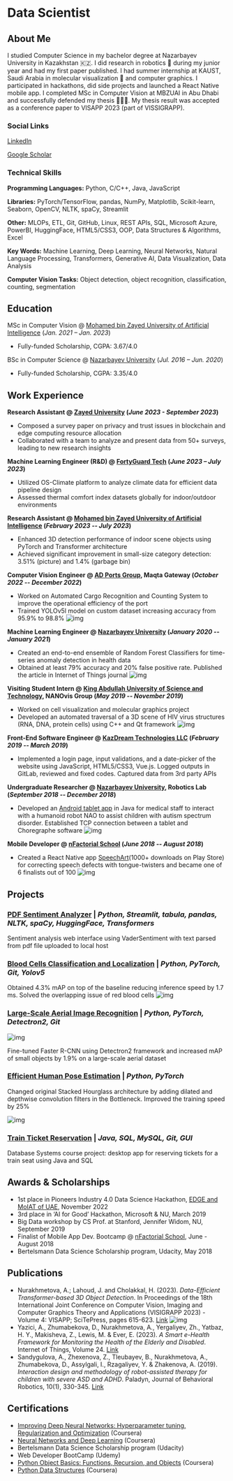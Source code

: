 # Data Scientist

## About Me
I studied Computer Science in my bachelor degree at Nazarbayev University in Kazakhstan 🇰🇿. I did research in robotics 🤖 during my junior year and had my first paper published. I had summer internship at KAUST, Saudi Arabia in molecular visualization 🧬 and computer graphics. I participated in hackathons, did side projects and launched a React Native mobile app.  I completed MSc in Computer Vision at MBZUAI in Abu Dhabi and successfully defended my thesis 👩🏻‍🎓. My thesis result was accepted as a conference paper to VISAPP 2023 (part of VISSIGRAPP).

### Social Links
[LinkedIn](https://www.linkedin.com/in/nurakhmetova/)

[Google Scholar](https://scholar.google.com/citations?hl=en&user=yfIe898AAAAJ)

### Technical Skills
**Programming Languages:** Python, C/C++, Java, JavaScript

**Libraries:** PyTorch/TensorFlow, pandas, NumPy, Matplotlib, Scikit-learn, Seaborn, OpenCV, NLTK, spaCy, Streamlit

**Other:** MLOPs, ETL, Git, GitHub, Linux, REST APIs, SQL, Microsoft Azure, PowerBI, HuggingFace, HTML5/CSS3, OOP, Data Structures & Algorithms, Excel

**Key Words:** Machine Learning, Deep Learning, Neural Networks, Natural Language Processing, Transformers, Generative AI, Data Visualization, Data Analysis

**Computer Vision Tasks:** Object detection, object recognition, classification, counting, segmentation

## Education
MSc in Computer Vision @ [Mohamed bin Zayed University of Artificial Intelligence](https://mbzuai.ac.ae)  (_Jan. 2021 – Jan. 2023_)
- Fully-funded Scholarship, CGPA: 3.67/4.0
  
BSc in Computer Science @ [Nazarbayev University](https://nu.edu.kz) (_Jul. 2016 – Jun. 2020_)
- Fully-funded Scholarship, CGPA: 3.35/4.0 

## Work Experience
**Research Assistant @ [Zayed University](https://zu.ac.ae) (_June 2023 - September 2023_)** 
- Composed a survey paper on privacy and trust issues in blockchain and edge computing resource allocation
- Collaborated with a team to analyze and present data from 50+ surveys, leading to new research insights

**Machine Learning Engineer (R&D) @ [FortyGuard Tech](https://fortyguard.com) (_June 2023 – July 2023_)**
- Utilized OS-Climate platform to analyze climate data for efficient data pipeline design
- Assessed thermal comfort index datasets globally for indoor/outdoor environments

**Research Assistant @ [Mohamed bin Zayed University of Artificial Intelligence](https://mbzuai.ac.ae) (_February 2023 -- July 2023_)**
- Enhanced 3D detection performance of indoor scene objects using PyTorch and Transformer architecture
- Achieved significant improvement in small-size category detection: 3.51% (picture) and 1.4% (garbage bin)

**Computer Vision Engineer @ [AD Ports Group](https://www.adportsgroup.com/), Maqta Gateway (_October 2022 -- December 2022_)**
- Worked on Automated Cargo Recognition and Counting System to improve the operational efficiency of the port
- Trained YOLOv5l model on custom dataset increasing accuracy from 95.9% to 98.8%
![img](assets/img/adports.png)

**Machine Learning Engineer @ [Nazarbayev University](https://nu.edu.kz/) (_January 2020 -- January 2021_)**
- Created an end-to-end ensemble of Random Forest Classifiers for time-series anomaly detection in health data
- Obtained at least 79\% accuracy and 20\% false positive rate. Published the article in Internet of Things journal
![img](assets/img/elsevier.png)

**Visiting Student Intern @ [King Abdullah University of Science and Technology](https://www.kaust.edu.sa/), NANOvis Group (_May 2019 -- November 2019_)**
- Worked on cell visualization and molecular graphics project
- Developed an automated traversal of a 3D scene of HIV virus structures (RNA, DNA, protein cells) using C++ and Qt framework
![img](assets/img/kaust.jpeg)

**Front-End Software Engineer @ [KazDream Technologies LLC](https://www.kazdream.kz) (_February 2019 -- March 2019_)**
- Implemented a login page, input validations, and a date-picker of the website using JavaScript, HTML5/CSS3, Vue.js. Logged outputs in GitLab, reviewed and fixed codes. Captured data from 3rd party APIs

**Undergraduate Researcher @ [Nazarbayev University](https://nu.edu.kz/), Robotics Lab (_September 2018 -- December 2018_)**
- Developed an [Android tablet app](https://github.com/Aydana1/Android_App_Nao_RemoteControl) in Java for medical staff to interact with a humanoid robot NAO to assist children with autism spectrum disorder. Established TCP connection between a tablet and  Choregraphe software
![img](assets/img/nao.png)

**Mobile Developer @ [nFactorial School](https://www.nfactorial.school/) (_June 2018 -- August 2018_)**
- Created a React Native app [SpeechArt](https://github.com/Aydana1/SpeechArt)(1000+ downloads on Play Store) for correcting speech defects with tongue-twisters and became one of 6 finalists out of 100
![img](assets/img/speechart.jpeg)

## Projects
### [PDF Sentiment Analyzer](https://github.com/Aydana1/NLP_Sentiment_analysis) | _Python, Streamlit, tabula, pandas, NLTK, spaCy, HuggingFace, Transformers_

Sentiment analysis web interface using VaderSentiment with text parsed from pdf file uploaded to local host 

### [Blood Cells Classification and Localization](https://github.com/Aydana1/Enhancing_YOLOv5l) | _Python, PyTorch, Git, Yolov5_

Obtained 4.3% mAP on top of the baseline reducing inference speed by 1.7 ms. Solved the overlapping issue of red blood cells 
![img](assets/img/yolo_vs_base.png)

### [Large-Scale Aerial Image Recognition](https://drive.google.com/file/d/1v2-A-zfaRUac3rxw5UuM6IUqNB0qE0c7/view?usp=sharing) | _Python, PyTorch, Detectron2, Git_

![img](assets/img/aeral_imgs.png)

Fine-tuned Faster R-CNN using Detectron2 framework and increased mAP of small objects by 1.9% on a large-scale aerial dataset

### [Efficient Human Pose Estimation](https://mbzuaiac-my.sharepoint.com/:p:/g/personal/fatima_albreiki_mbzuai_ac_ae/ET2Fa51ZLStCgRFH_NYfdbgB2Uoqm2YxpkeXx-cd8_rvng?e=lqwldkhttps://github.com/Aydana1/TrainTicketing) | _Python, PyTorch_ 

Changed original Stacked Hourglass architecture by adding dilated and depthwise convolution filters in the Bottleneck. Improved the training speed by 25%

![img](assets/img/pose-est.png)

### [Train Ticket Reservation](https://github.com/Aydana1/TrainTicketing) | _Java, SQL, MySQL, Git, GUI_

Database Systems course project: desktop app for reserving tickets for a train seat using Java and SQL

## Awards & Scholarships
- 1st place in Pioneers Industry 4.0 Data Science Hackathon, [EDGE and MoIAT of UAE](https://edgegroup.ae/news/ministry-industry-and-advanced-technology-and-edge-launch-pioneers-40-hackathon-series-advance), November 2022
- 3rd place in ‘AI for Good’ Hackathon, Microsoft & NU, March 2019
- Big Data workshop by CS Prof. at Stanford, Jennifer Widom, NU, September 2019
- Finalist of Mobile App Dev. Bootcamp @ [nFactorial School](https://www.nfactorial.school/), June - August 2018
- Bertelsmann Data Science Scholarship program, Udacity, May 2018

## Publications
- Nurakhmetova, A.; Lahoud, J. and Cholakkal, H. (2023). _Data-Efficient Transformer-based 3D Object Detection_. In Proceedings of the 18th International Joint Conference on Computer Vision, Imaging and Computer Graphics Theory and Applications (VISIGRAPP 2023) - Volume 4: VISAPP; SciTePress, pages 615-623. [Link](https://doi.org/10.5220/0011673200003417)
![img](assets/img/visapp_3d.png)
- Yazici, A., Zhumabekova, D., Nurakhmetova, A., Yergaliyev, Zh., Yatbaz, H. Y.,  Makisheva, Z., Lewis, M. & Ever, E. (2023). _A Smart e-Health Framework for Monitoring the Health of the Elderly and Disabled_. Internet of Things, Volume 24. [Link](https://doi.org/10.1016/j.iot.2023.100971)
- Sandygulova, A., Zhexenova, Z., Tleubayev, B., Nurakhmetova, A., Zhumabekova, D., Assylgali, I., Rzagaliyev, Y. \& Zhakenova, A. (2019). _Interaction design and methodology of robot-assisted therapy for children with severe ASD and ADHD_. Paladyn, Journal of Behavioral Robotics, 10(1), 330-345. [Link](https://doi.org/10.1515/pjbr-2019-0027)

## Certifications
- [Improving Deep Neural Networks: Hyperparameter tuning, Regularization and Optimization](https://www.coursera.org/account/accomplishments/verify/9MB8V8BM8FKL) (Coursera)
- [Neural Networks and Deep Learning](https://coursera.org/share/fdb61da55276c3e9bcf31bdda4d48f2f) (Coursera)
- Bertelsmann Data Science Scholarship program (Udacity)
- Web Developer BootCamp (Udemy)
- [Python Object Basics: Functions, Recursion, and Objects](https://coursera.org/share/c445d5a4b433433c97d3fa10d85d1abf) (Coursera)
- [Python Data Structures](https://coursera.org/share/20e0d86355ac4bb3ec6465512e623d8f) (Coursera)
